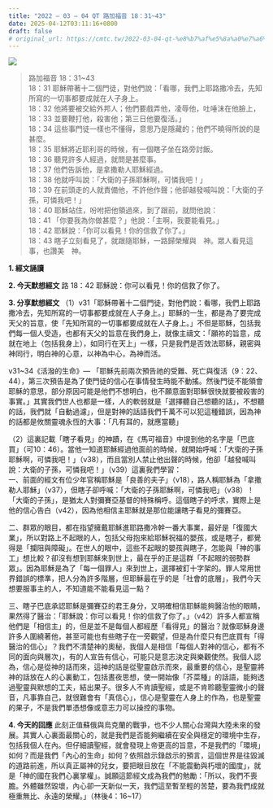 ```yaml
---
title: "2022 – 03 – 04 QT 路加福音 18：31~43"
date: 2025-04-12T03:11:16+0800
draft: false
# original_url: https://cmtc.tw/2022-03-04-qt-%e8%b7%af%e5%8a%a0%e7%a6%8f%e9%9f%b3-18%ef%bc%9a3143
---
```


![](/images/qt.jpg)
> 路加福音 18：31\~43  
> 18：31 耶穌帶著十二個門徒，對他們說：「看哪，我們上耶路撒冷去，先知所寫的一切事都要成就在人子身上。  
> 18：32 他將要被交給外邦人；他們要戲弄他，凌辱他，吐唾沫在他臉上，  
> 18：33 並要鞭打他，殺害他；第三日他要復活。」  
> 18：34 這些事門徒一樣也不懂得，意思乃是隱藏的；他們不曉得所說的是甚麼。  
> 18：35 耶穌將近耶利哥的時候，有一個瞎子坐在路旁討飯。  
> 18：36 聽見許多人經過，就問是甚麼事。  
> 18：37 他們告訴他，是拿撒勒人耶穌經過。  
> 18：38 他就呼叫說：「大衛的子孫耶穌啊，可憐我吧！」  
> 18：39 在前頭走的人就責備他，不許他作聲；他卻越發喊叫說：「大衛的子孫，可憐我吧！」  
> 18：40 耶穌站住，吩咐把他領過來，到了跟前，就問他說：  
> 18：41 「你要我為你做甚麼？」他說：「主啊，我要能看見。」  
> 18：42 耶穌說：「你可以看見！你的信救了你了。」  
> 18：43 瞎子立刻看見了，就跟隨耶穌，一路歸榮耀與　神。眾人看見這事，也讚美　神。

**1. 經文誦讀**

**2.  今天默想經文**
路 18：42 耶穌說：你可以看見！你的信救了你了。

**3. 分享默想經文**
（1）v31「耶穌帶著十二個門徒，對他們說：看哪，我們上耶路撒冷去，先知所寫的一切事都要成就在人子身上。」耶穌的一生，都是為了要完成天父的旨意，使「先知所寫的一切事都要成就在人子身上。」不但是耶穌，包括我們每一個人受造，也都有天父的旨意在我們身上，就像主禱文：「願祢的旨意，成就在地上（包括我身上），如同行在天上」一樣，只是我們是否效法耶穌，親密與神同行，明白神的心意，以神為中心，為神而活。

v31\~34《活潑的生命》— 「耶穌先前兩次預告祂的受難、死亡與復活（9：22、44），第三次預告是為了使門徒的信心在事情發生時能不動搖。然後門徒不能領會耶穌的意思，部分原因可能是他們不想明白，也不願意面對耶穌很快就要被殺害的事實。」其實我們世人也都是一樣，人的軟弱就是「選擇聽自己想聽的話」，不想聽的話，我們就「自動過濾」，但是對神的話語我們千萬不可以犯這種錯誤，因為神的話都是攸關靈魂永恆的大事：「凡有耳的，就應當聽」

（2）這裏記載「瞎子看見」的神蹟，在《馬可福音》中提到他的名字是「巴底買」（可10：46）。當他一知道耶穌經過他面前的時候，就開始呼喊：「大衛的子孫耶穌啊，可憐我吧！」（v38），而且當別人禁止他出聲的時候，他卻「越發喊叫說：大衛的子孫，可憐我吧！」（v39）這裏我們學習：  
一、前面的經文有位少年官稱耶穌是「良善的夫子」（v18），路人稱耶穌為「拿撒勒人耶穌」（v37），但瞎子卻呼喊：「大衛的子孫耶穌啊，可憐我吧」（v38）！「大衛的子孫」，是猶太人對彌賽亞基督的特殊稱呼。這個瞎子的呼求，實際上是他的信心告白（v42），因為他相信主耶穌就是那位能讓瞎子看見的彌賽亞。

二、群眾的眼目，都在指望擁戴耶穌進耶路撒冷幹一番大事業，最好是「復國大業」，所以對路上不起眼的人，包括父母抱來給耶穌祝福的嬰孩，或是瞎子，都覺得是「攔阻與障礙」。在世人的眼中，這些不起眼的嬰孩與瞎子，怎能與「神的事工」想比較？卻沒有想到耶穌來到世上，最在乎的正是這群「不起眼的弱勢群眾」。因為耶穌是為了「每一個罪人」來到世上，選擇被釘十字架的。罪人常用世界錯誤的標準，把人分為許多階層，但耶穌最在乎的是「社會的底層」，我們今天想要服事主的人，不知道能不能看見這一點？

三、瞎子巴底承認耶穌是彌賽亞的君王身分，又明確相信耶穌能夠醫治他的眼睛，果然得了醫治：「耶穌說：你可以看見！你的信救了你了。」（v42）許多人都宣稱他們是「相信主」的，但是並不是每個人都經歷「看得見」的醫治？就像耶穌身邊許多人圍繞著他，甚至可能也有些瞎子在一旁觀望，但是為什麼只有巴底買有「得醫治的信心」？我們不清楚神的奧秘，我個人是相信「每個人對神的信心，都有不同的面向與層次」，有的人宣告有信心，可能只是意志決定與樂觀使然。我個人認為，信心是從神的話而來，這神的話是從聖靈啟示而來，最重要的信心，是聖靈將神的話放在人的心裏動工，包括晝夜思想，使一開始像「芥菜種」的話語，能夠透過聖靈與默想的工夫，結出果子。很多人不肯讀聖經，或是不肯聆聽聖靈微小的聲音，凡事靠自己，就很難會有「真信心」，信心是聖靈在人身上的作為，也是聖靈的果子，不是我們單憑想像或意志力可以操控的事物。

**4. 今天的回應**
此刻正值蘇俄與烏克蘭的戰爭，也不少人關心台灣與大陸未來的發展。其實人心裏面最關心的，就是我們是否能夠繼續在安全與穩定的環境中生存，包括我個人在內。但仔細讀聖經，就會發現上帝更高的旨意，不是我們的「環境」如何？而是我們「內心的生命」如何？依照啟示錄啟示的預言，這個世界是往毀滅的道路前進，所以真正屬神的兒女，要把眼目放在「不能震動與朽壞的國度」，就是「神的國在我們心裏掌權」。誠願這節經文成為我們的勉勵：「所以，我們不喪膽。外體雖然毀壞，內心卻一天新似一天，我們這至暫至輕的苦楚，要為我們成就極重無比、永遠的榮耀。」（林後4：16\~17）
